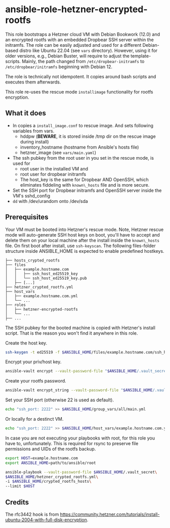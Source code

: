 # ansible-role-hetzner-encrypted-rootfs

This role bootstraps a Hetzner cloud VM with Debian Bookwork (12.0) and an encrypted rootfs with an embedded Dropbear SSH server within the initramfs.
The role can be easily adjusted and used for a different Debian-based distro like Ubuntu 22.04 (see ``vars`` directory).
However, using it for older versions, e.g., Debian Buster, will require to adjust the template-scripts.
Mainly, the path changed from ``/etc/dropbear-initramfs`` to ``/etc/dropbear/initramfs`` beginning with Debian 12.

The role is technically not idempotent.
It copies around bash scripts and executes them afterwards.

This role re-uses the rescue mode ``installimage`` functionality for rootfs encryption.


## What it does

* In copies a ``install_image.conf`` to rescue image. And sets following variables from vars.
  * hddpw (**BEWARE**, it is stored inside /tmp dir on the rescue image during install)
  * inventory\_hostname (hostname from Ansible's hosts file)
  * hetzner\_image (see ``vars/main.yaml``)
* The ssh pubkey from the root user in you set in the rescue mode, is used for
  * root user in the installed VM and
  * root user for dropbear initramfs
  * The host\_key is the same for Dropbear AND OpenSSH, which eliminates fiddeling with ``known\_hosts`` file and is more secure.
* Set the SSH port for Dropbear initramfs and OpenSSH server inside the VM's sshd\_config
* ``dd`` with /dev/urandom onto /dev/sda

## Prerequisites

Your VM must be booted into Hetzner's rescue mode.
Note, Hetzner rescue mode will auto-generate SSH host keys on boot, you'll have to accept and delete them on your local machine after the install inside the ``known\_hosts`` file.
On first boot after install, use ``ssh-keyscan``.
The following files-folder structure inside ANSIBLE\_HOME is expected to enable predefined hostkeys.

```
├── hosts_crypted_rootfs
├── files
│   ├── example.hostname.com
│   │   ├── ssh_host_ed25519_key
│   │   └── ssh_host_ed25519_key.pub
│   ├── [...]
├── hetzner_crypted_rootfs.yml
├── host_vars
│   ├── example.hostname.com.yml
│   └── ...
├── roles
│   ├── hetzner-encrypted-rootfs
│   └── ...
├── ...
```

The SSH pubkey for the booted machine is copied with Hetzner's install script.
That is the reason you won't find it anywhere in this role.

Create the host key.

```bash
ssh-keygen -t ed25519 -f $ANSIBLE_HOME/files/example.hostname.com/ssh_host_ed25519_key
```

Encrypt your priv/host key.

```bash
ansible-vault encrypt --vault-password-file "$ANSIBLE_HOME/.vault_secret" $ANSIBLE_HOME/files/example.hostname.com/ssh_host_ed25519_key
```

Create your rootfs password.

```bash
ansible-vault encrypt_string --vault-password-file "$ANSIBLE_HOME/.vault_secret" "w00fw00fSECRET-REPLACE-ME" --name "hddpw" >> $ANSIBLE_HOME/host_vars/example.hostname.com.yaml
```

Set your SSH port (otherwise 22 is used as default).

```bash
echo "ssh_port: 2222" >> $ANSIBLE_HOME/group_vars/all/main.yml
```

Or locally for a destinct VM.

```bash
echo "ssh_port: 2222" >> $ANSIBLE_HOME/host_vars/example.hostname.com.yml
```

In case you are not executing your playbooks with root, for this role you have to, unfortunately.
This is required for rsync to preserve file permissions and UIDs of the rootfs backup.

```bash
export HOST=example.hostname.com
export ANSIBLE_HOME=path/to/ansible/root

ansible-playbook --vault-password-file $ANSIBLE_HOME/.vault_secret\
$ANSIBLE_HOME/hetzner_crypted_rootfs.yml\
-i $ANSIBLE_HOME/crypted_rootfs_hosts\
--limit $HOST
```

## Credits

The rfc3442 hook is from https://community.hetzner.com/tutorials/install-ubuntu-2004-with-full-disk-encryption.